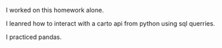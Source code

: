 I worked on this homework alone.

I leanred how to interact with a carto api from python using sql querries.

I practiced pandas.
